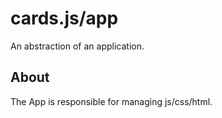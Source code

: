# cards.js/app

An abstraction of an application.

## About

The App is responsible for managing js/css/html.